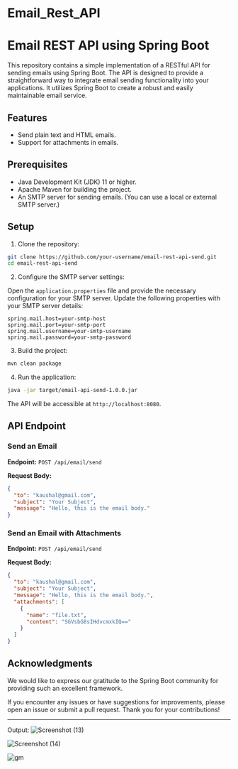 # Email_Rest_API


# Email REST API using Spring Boot

This repository contains a simple implementation of a RESTful API for sending emails using Spring Boot. The API is designed to provide a straightforward way to integrate email sending functionality into your applications. It utilizes Spring Boot to create a robust and easily maintainable email service.

## Features

- Send plain text and HTML emails.
- Support for attachments in emails.

## Prerequisites

- Java Development Kit (JDK) 11 or higher.
- Apache Maven for building the project.
- An SMTP server for sending emails. (You can use a local or external SMTP server.)

## Setup

1. Clone the repository:

```bash
git clone https://github.com/your-username/email-rest-api-send.git
cd email-rest-api-send
```

2. Configure the SMTP server settings:

Open the `application.properties` file and provide the necessary configuration for your SMTP server. Update the following properties with your SMTP server details:

```properties
spring.mail.host=your-smtp-host
spring.mail.port=your-smtp-port
spring.mail.username=your-smtp-username
spring.mail.password=your-smtp-password
```

3. Build the project:

```bash
mvn clean package
```

4. Run the application:

```bash
java -jar target/email-api-send-1.0.0.jar
```

The API will be accessible at `http://localhost:8080`.

## API Endpoint

### Send an Email

**Endpoint:** `POST /api/email/send`

**Request Body:**

```json
{
  "to": "kaushal@gmail.com",
  "subject": "Your Subject",
  "message": "Hello, this is the email body."
}
```

### Send an Email with Attachments

**Endpoint:** `POST /api/email/send`

**Request Body:**

```json
{
  "to": "kaushal@gmail.com",
  "subject": "Your Subject",
  "message": "Hello, this is the email body.",
  "attachments": [
    {
      "name": "file.txt",
      "content": "SGVsbG8sIHdvcmxkIQ=="
    }
  ]
}
```



## Acknowledgments

We would like to express our gratitude to the Spring Boot community for providing such an excellent framework.

If you encounter any issues or have suggestions for improvements, please open an issue or submit a pull request. Thank you for your contributions!

---
Output:
![Screenshot (13)](https://github.com/CodeWithKaushal/Email_Rest_API/assets/101656305/bee7a264-d10e-4f60-8276-a400e9124db7)


![Screenshot (14)](https://github.com/CodeWithKaushal/Email_Rest_API/assets/101656305/ff8428ec-66d3-4f0b-932f-c7c8b3c27464)




![gm](https://github.com/CodeWithKaushal/Email_Rest_API/assets/101656305/9edc5ea7-0a4c-46a1-97a6-afd619c4ef43)

